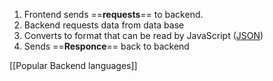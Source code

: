 1. Frontend sends ==**requests**== to backend.
2. Backend requests data from data base
3. Converts to format that can be read by JavaScript ([JSON](https://www.json.org/json-en.html))
4. Sends ==**Responce**== back to backend

[[Popular Backend languages]]